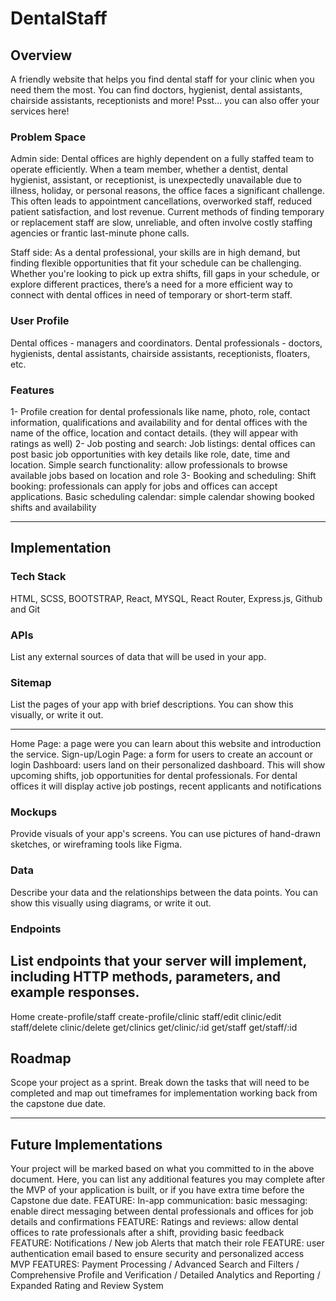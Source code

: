 # DentalStaff

## Overview

A friendly website that helps you find dental staff for your clinic when you need them the most. You can find doctors, hygienist, dental assistants, chairside assistants, receptionists and more! Psst... you can also offer your services here!

### Problem Space

Admin side: Dental offices are highly dependent on a fully staffed team to operate efficiently. When a team member, whether a dentist, dental hygienist, assistant, or receptionist, is unexpectedly unavailable due to illness, holiday, or personal reasons, the office faces a significant challenge. This often leads to appointment cancellations, overworked staff, reduced patient satisfaction, and lost revenue. Current methods of finding temporary or replacement staff are slow, unreliable, and often involve costly staffing agencies or frantic last-minute phone calls.

Staff side: As a dental professional, your skills are in high demand, but finding flexible opportunities that fit your schedule can be challenging. Whether you're looking to pick up extra shifts, fill gaps in your schedule, or explore different practices, there’s a need for a more efficient way to connect with dental offices in need of temporary or short-term staff.

### User Profile

Dental offices - managers and coordinators. Dental professionals - doctors, hygienists, dental assistants, chairside assistants, receptionists, floaters, etc.

### Features

1- Profile creation for dental professionals like name, photo, role, contact information, qualifications and availability and for dental offices with the name of the office, location and contact details. (they will appear with ratings as well)
2- Job posting and search: Job listings: dental offices can post basic job opportunities with key details like role, date, time and location. Simple search functionality: allow professionals to browse available jobs based on location and role
3- Booking and scheduling: Shift booking: professionals can apply for jobs and offices can accept applications. Basic scheduling calendar: simple calendar showing booked shifts and availability

----


## Implementation

### Tech Stack

HTML, SCSS, BOOTSTRAP, React, MYSQL, React Router, Express.js, Github and Git

### APIs

List any external sources of data that will be used in your app.

### Sitemap

List the pages of your app with brief descriptions. You can show this visually, or write it out.

---
Home Page: a page were you can learn about this website and introduction the service.
Sign-up/Login Page: a form for users to create an account or login
Dashboard: users land on their personalized dashboard. This will show upcoming shifts, job opportunities for dental professionals. For dental offices it will display active job postings, recent applicants and notifications

### Mockups

Provide visuals of your app's screens. You can use pictures of hand-drawn sketches, or wireframing tools like Figma.

### Data

Describe your data and the relationships between the data points. You can show this visually using diagrams, or write it out. 

### Endpoints

List endpoints that your server will implement, including HTTP methods, parameters, and example responses.
------
Home
create-profile/staff
create-profile/clinic
staff/edit
clinic/edit
staff/delete
clinic/delete
get/clinics
get/clinic/:id
get/staff
get/staff/:id 

## Roadmap

Scope your project as a sprint. Break down the tasks that will need to be completed and map out timeframes for implementation working back from the capstone due date. 

---

## Future Implementations
Your project will be marked based on what you committed to in the above document. Here, you can list any additional features you may complete after the MVP of your application is built, or if you have extra time before the Capstone due date.
FEATURE: In-app communication: basic messaging: enable direct messaging between dental professionals and offices for job details and confirmations
FEATURE: Ratings and reviews: allow dental offices to rate professionals after a shift, providing basic feedback
FEATURE: Notifications / New job Alerts that match their role
FEATURE: user authentication email based to ensure security and personalized access
MVP FEATURES: Payment Processing / Advanced Search and Filters / Comprehensive Profile and Verification / Detailed Analytics and Reporting / Expanded Rating and Review System

